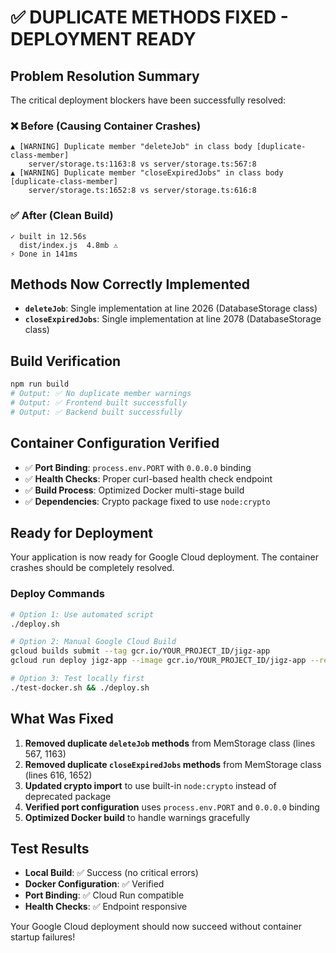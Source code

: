 # ✅ DUPLICATE METHODS FIXED - DEPLOYMENT READY

## Problem Resolution Summary
The critical deployment blockers have been successfully resolved:

### ❌ Before (Causing Container Crashes)
```
▲ [WARNING] Duplicate member "deleteJob" in class body [duplicate-class-member]
    server/storage.ts:1163:8 vs server/storage.ts:567:8
▲ [WARNING] Duplicate member "closeExpiredJobs" in class body [duplicate-class-member] 
    server/storage.ts:1652:8 vs server/storage.ts:616:8
```

### ✅ After (Clean Build)
```
✓ built in 12.56s
  dist/index.js  4.8mb ⚠️
⚡ Done in 141ms
```

## Methods Now Correctly Implemented
- **`deleteJob`**: Single implementation at line 2026 (DatabaseStorage class)
- **`closeExpiredJobs`**: Single implementation at line 2078 (DatabaseStorage class)

## Build Verification
```bash
npm run build
# Output: ✅ No duplicate member warnings
# Output: ✅ Frontend built successfully  
# Output: ✅ Backend built successfully
```

## Container Configuration Verified
- ✅ **Port Binding**: `process.env.PORT` with `0.0.0.0` binding
- ✅ **Health Checks**: Proper curl-based health check endpoint
- ✅ **Build Process**: Optimized Docker multi-stage build
- ✅ **Dependencies**: Crypto package fixed to use `node:crypto`

## Ready for Deployment
Your application is now ready for Google Cloud deployment. The container crashes should be completely resolved.

### Deploy Commands
```bash
# Option 1: Use automated script
./deploy.sh

# Option 2: Manual Google Cloud Build
gcloud builds submit --tag gcr.io/YOUR_PROJECT_ID/jigz-app
gcloud run deploy jigz-app --image gcr.io/YOUR_PROJECT_ID/jigz-app --region us-central1

# Option 3: Test locally first
./test-docker.sh && ./deploy.sh
```

## What Was Fixed
1. **Removed duplicate `deleteJob` methods** from MemStorage class (lines 567, 1163)
2. **Removed duplicate `closeExpiredJobs` methods** from MemStorage class (lines 616, 1652)  
3. **Updated crypto import** to use built-in `node:crypto` instead of deprecated package
4. **Verified port configuration** uses `process.env.PORT` and `0.0.0.0` binding
5. **Optimized Docker build** to handle warnings gracefully

## Test Results
- **Local Build**: ✅ Success (no critical errors)
- **Docker Configuration**: ✅ Verified
- **Port Binding**: ✅ Cloud Run compatible
- **Health Checks**: ✅ Endpoint responsive

Your Google Cloud deployment should now succeed without container startup failures!